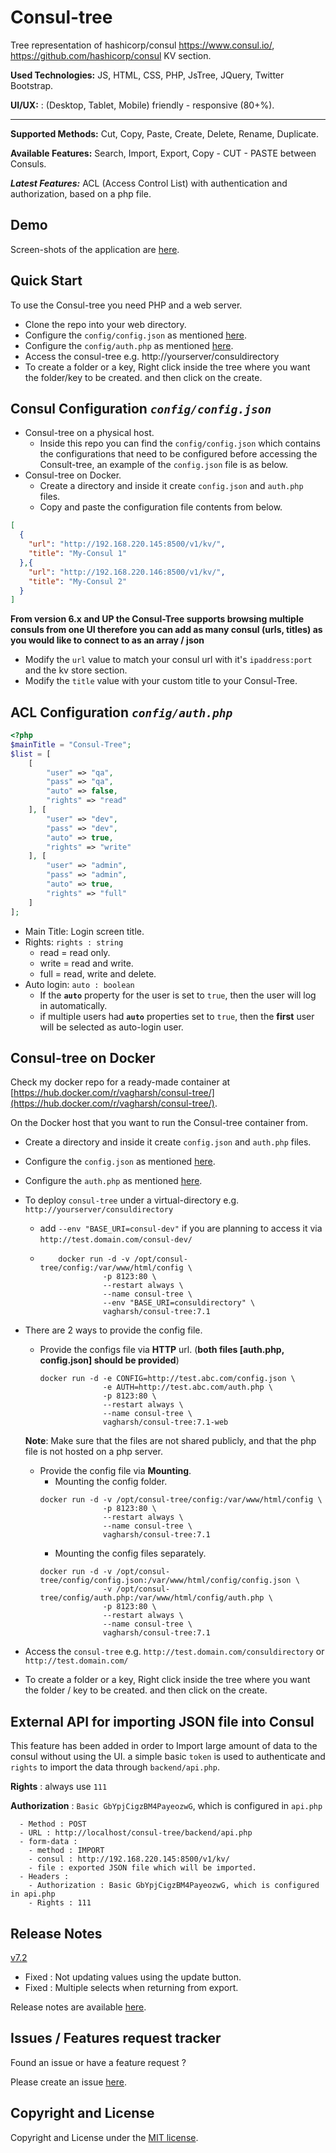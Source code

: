 # Consul-tree

Tree representation of hashicorp/consul https://www.consul.io/, https://github.com/hashicorp/consul KV section.

**Used Technologies:** JS, HTML, CSS, PHP, JsTree, JQuery, Twitter Bootstrap.

**UI/UX:** : (Desktop, Tablet, Mobile) friendly - responsive (80+%).

-----------------

**Supported Methods:** Cut, Copy, Paste, Create, Delete, Rename, Duplicate.

**Available Features:** Search, Import, Export, Copy - CUT - PASTE between Consuls.

***Latest Features:*** ACL (Access Control List) with authentication and authorization, based on a php file.

Demo
------
Screen-shots of the application are [here](demo.md).

Quick Start
-----------
To use the Consul-tree you need PHP and a web server.

- Clone the repo into your web directory.
- Configure the `config/config.json` as mentioned [here](#consul-configuration-configconfigjson).
- Configure the `config/auth.php` as mentioned [here](#acl-configuration-configauthphp).
- Access the consul-tree e.g. http://yourserver/consuldirectory
- To create a folder or a key, Right click inside the tree where you want the folder/key to be created. and then click on the create.

Consul Configuration *`config/config.json`*
----------------
- Consul-tree on a physical host.
    - Inside this repo you can find the `config/config.json` which contains the configurations that need to be configured before accessing the Consult-tree, an example of the `config.json` file is as below.
- Consul-tree on Docker.
    - Create a directory and inside it create `config.json` and `auth.php` files.
    - Copy and paste the configuration file contents from below.

```json
[
  {
    "url": "http://192.168.220.145:8500/v1/kv/",
    "title": "My-Consul 1"
  },{
    "url": "http://192.168.220.146:8500/v1/kv/",
    "title": "My-Consul 2"
  }
]
```
**From version 6.x and UP the Consul-Tree supports browsing multiple consuls from one UI therefore you can add as many consul (urls, titles) as you would like to connect to as an array / json**
- Modify the `url` value to match your consul url with it's `ipaddress:port` and the kv store section.
- Modify the `title` value with your custom title to your Consul-Tree.

ACL Configuration *`config/auth.php`*
------------------
```php
<?php
$mainTitle = "Consul-Tree";
$list = [
    [
        "user" => "qa",
        "pass" => "qa",
        "auto" => false,
        "rights" => "read"
    ], [
        "user" => "dev",
        "pass" => "dev",
        "auto" => true,
        "rights" => "write"
    ], [
        "user" => "admin",
        "pass" => "admin",
        "auto" => true,
        "rights" => "full"
    ]
];
```
- Main Title: Login screen title.
- Rights: `rights : string`
    - read = read only.
    - write = read and write.
    - full = read, write and delete.
- Auto login: `auto : boolean`
    - If the **`auto`** property for the user is set to `true`, then the user will log in automatically.
    - if multiple users had **`auto`** properties set to `true`, then the **first** user will be selected as auto-login user.

Consul-tree on Docker
-----------
Check my docker repo for a ready-made container at [https://hub.docker.com/r/vagharsh/consul-tree/](https://hub.docker.com/r/vagharsh/consul-tree/).

On the Docker host that you want to run the Consul-tree container from.
- Create a directory and inside it create `config.json` and `auth.php` files.
- Configure the `config.json` as mentioned [here](#consul-configuration-configconfigjson).
- Configure the `auth.php` as mentioned [here](#acl-configuration-configauthphp).
- To deploy `consul-tree` under a virtual-directory e.g. `http://yourserver/consuldirectory`
    - add `--env "BASE_URI=consul-dev"` if you are planning to access it via `http://test.domain.com/consul-dev/`
    - ```
          docker run -d -v /opt/consul-tree/config:/var/www/html/config \
                    -p 8123:80 \
                    --restart always \
                    --name consul-tree \
                    --env "BASE_URI=consuldirectory" \
                    vagharsh/consul-tree:7.1
      ```
- There are 2 ways to provide the config file.
    - Provide the configs file via **HTTP** url. (**both files [auth.php, config.json] should be provided**)
        ```
        docker run -d -e CONFIG=http://test.abc.com/config.json \
                      -e AUTH=http://test.abc.com/auth.php \
                      -p 8123:80 \
                      --restart always \
                      --name consul-tree \ 
                      vagharsh/consul-tree:7.1-web                    
        ```
    **Note**: Make sure that the files are not shared publicly, and that the php file is not hosted on a php server.

    - Provide the config file via **Mounting**. 
        - Mounting the config folder.
        ```
        docker run -d -v /opt/consul-tree/config:/var/www/html/config \
                      -p 8123:80 \
                      --restart always \
                      --name consul-tree \
                      vagharsh/consul-tree:7.1
        ```
        - Mounting the config files separately.
        ```
        docker run -d -v /opt/consul-tree/config/config.json:/var/www/html/config/config.json \
                      -v /opt/consul-tree/config/auth.php:/var/www/html/config/auth.php \
                      -p 8123:80 \
                      --restart always \
                      --name consul-tree \
                      vagharsh/consul-tree:7.1
        ```
- Access the `consul-tree` e.g. `http://test.domain.com/consuldirectory` or `http://test.domain.com/`
- To create a folder or a key, Right click inside the tree where you want the folder / key to be created. and then click on the create.

External API for importing JSON file into Consul
------------------
This feature has been added in order to Import large amount of data to the consul without using the UI.
a simple basic `token` is used to authenticate and `rights` to import the data through `backend/api.php`.

**Rights** : always use `111`

**Authorization** : `Basic GbYpjCigzBM4PayeozwG`, which is configured in `api.php`
```
  - Method : POST
  - URL : http://localhost/consul-tree/backend/api.php
  - form-data :
    - method : IMPORT
    - consul : http://192.168.220.145:8500/v1/kv/
    - file : exported JSON file which will be imported.
  - Headers : 
    - Authorization : Basic GbYpjCigzBM4PayeozwG, which is configured in api.php
    - Rights : 111
```

Release Notes
---------
[v7.2]()
- Fixed : Not updating values using the update button.
- Fixed : Multiple selects when returning from export.  

Release notes are available [here](release.md).

Issues / Features request tracker
-----------
Found an issue or have a feature request ?

Please create an issue [here](https://github.com/vagharsh/consul-tree/issues).

Copyright and License
---------------------
Copyright and License under the [MIT license](LICENSE).
